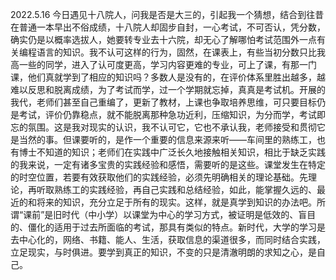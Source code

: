 2022.5.16
今日遇见十八院人，问我是否是大三的，引起我一个猜想，结合到往昔在普通一本早出不俗成绩，十八院人却固步自封，一心考试，不可否认，凭分数，确实仍是以概率选拔人，她要转专业去十六院，却无心了解哪怕考试范围外一点有关编程语言的知识。我不认可这样的行为，固然，在课表上，有些当初分数只比我高一些的同学，进入了认可度更高，学习内容更难的专业，可上了课，有那一门课，他们真就学到了相应的知识吗？多数人是没有的，在评价体系里胜出越多，越难以反思和脱离成绩，为了考试而学，过一个学期就忘掉，真真是考试机。开展的我代，老师们甚至自己重编了，更新了教材，上课也争取培养思维，可只要目标仍是考试，评价仍靠稳点，就不能脱离那种急功近利，压缩知识，为分而学，考试即忘的氛围。这是我对现实的认识，我不认可它，它也不承认我，老师接受和贯彻它是当然的事。但课要听的，是作一个重要的信息来源来听——车间里的熟练工，也有博士不知道的知识；老师们在实践中广泛长久地接触相关知识，相比于缺乏实践的我来说，一定有诸多宝贵的实践经验和感悟，需要听的是这些。课堂发生在特定的时空位置，若要有效获取他们的实践经验，必须先明确相关的理论基础。先理论，再听取熟练工的实践经验，再自己实践和总结经验，如此，能掌握久远的、最近的和将来的知识，充分立足于所有的现实。这样，就是真学到知识的办法吧。所谓“课前”是旧时代（中小学）以课堂为中心的学习方式，被证明是低效的、盲目的、僵化的适用于过去所面临的考试，那具有类似的特点。新时代，大学的学习是去中心化的，网络、书籍、能人、生活，获取信息的渠道很多，而同时结合实践，立足现实，与时俱进。要学到真正的知识，不变的只是清澈明朗的求知之心，是自己。
